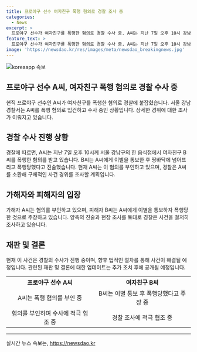 ```yaml
---
title: 프로야구 선수 여자친구 폭행 혐의로 경찰 조사 중
categories:
  - News
excerpt: >
  프로야구 선수가 여자친구를 폭행한 혐의로 경찰 수사 중. A씨는 지난 7일 오후 10시 강남구 음식점에서 B씨를 폭행한 혐의. B씨는 이별 통보 후 폭행 주장, A씨는 부인. A씨는 현장에서 귀가 조치됐고, 경찰은 추가 조사 예정.
feature_text: >
  프로야구 선수가 여자친구를 폭행한 혐의로 경찰 수사 중. A씨는 지난 7일 오후 10시 강남구 음식점에서 B씨를 폭행한 혐의. B씨는 이별 통보 후 폭행 주장, A씨는 부인. A씨는 현장에서 귀가 조치됐고, 경찰은 추가 조사 예정.
image: 'https://newsdao.kr/res/images/meta/newsdao_breakingnews.jpg'
---
```


<p><img src="https://newsdao.kr/res/images/meta/newsdao_breakingnews.jpg" alt="koreaapp 속보" /></p>

<h2>프로야구 선수 A씨, 여자친구 폭행 혐의로 경찰 수사 중</h2>

<p data-ke-size="size16">현직 프로야구 선수인 A씨가 여자친구를 폭행한 혐의로 경찰에 붙잡혔습니다. 서울 강남경찰서는 A씨를 폭행 혐의로 입건하고 수사 중인 상황입니다. 상세한 경위에 대한 조사가 이뤄지고 있습니다.</p>

<h2 data-ke-size="size26">경찰 수사 진행 상황</h2>

<p data-ke-size="size16">경찰에 따르면, A씨는 지난 7일 오후 10시께 서울 강남구의 한 음식점에서 여자친구 B씨를 폭행한 혐의를 받고 있습니다. B씨는 A씨에게 이별을 통보한 후 땅바닥에 넘어뜨리고 폭행당했다고 진술했습니다. 현재 A씨는 이 혐의를 부인하고 있으며, 경찰은 A씨를 소환해 구체적인 사건 경위를 조사할 계획입니다.</p>

<h2 data-ke-size="size26">가해자와 피해자의 입장</h2>

<p data-ke-size="size16">가해자 A씨는 혐의를 부인하고 있으며, 피해자 B씨는 A씨에게 이별을 통보하자 폭행당한 것으로 주장하고 있습니다. 양측의 진술과 현장 조사를 토대로 경찰은 사건을 철저히 조사하고 있습니다.</p>

<h2 data-ke-size="size26">재판 및 결론</h2>

<p data-ke-size="size16">현재 이 사건은 경찰의 수사가 진행 중이며, 향후 법적인 절차를 통해 사건이 해결될 예정입니다. 관련된 재판 및 결론에 대한 업데이트는 추가 조치 후에 공개될 예정입니다.</p>

<table>
  <tbody>
    <tr>
      <td style="text-align: center; height: 17px;"><b>프로야구 선수 A씨</b></td>
      <td style="text-align: center; height: 17px;"><b>여자친구 B씨</b></td>
    </tr>
    <tr>
      <td style="text-align: center; height: 17px;">A씨는 폭행 혐의를 부인 중</td>
      <td style="text-align: center; height: 17px;">B씨는 이별 통보 후 폭행당했다고 주장 중</td>
    </tr>
    <tr>
      <td style="text-align: center; height: 17px;">혐의를 부인하며 수사에 적극 협조 중</td>
      <td style="text-align: center; height: 17px;">경찰 조사에 적극 협조 중</td>
    </tr>
  </tbody>
</table>

<hr>
실시간 뉴스 속보는, <a href="https://newsdao.kr" rel="dofollow">https://newsdao.kr</a>


